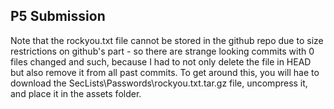 ## P5 Submission
Note that the rockyou.txt file cannot be stored in the github repo due to size restrictions on github's part - so there are strange looking commits with 0 files changed and such, because I had to not only delete the file in HEAD but also remove it from all past commits. 
To get around this, you will hae to download the SecLists\Passwords\rockyou.txt.tar.gz file, uncompress it, and place it in the assets folder.
